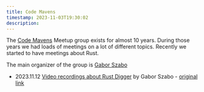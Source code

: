 ```yaml
---
title: Code Mavens
timestamp: 2023-11-03T19:30:02
description:
---
```



The [Code Mavens](https://www.meetup.com/Code-Mavens/) Meetup group exists for almost 10 years. During those years we had loads of meetings
on a lot of different topics. Recently we started to have meetings about Rust.

The main organizer of the group is [Gabor Szabo](https://szabgab.com/)


* 2023.11.12 [Video recordings about Rust Digger](https://he.code-maven.com/rust-digger-video) by Gabor Szabo - [original link](https://www.meetup.com/code-mavens/events/297064458/)

